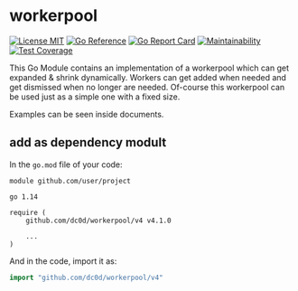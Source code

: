 # workerpool



[![License MIT](https://img.shields.io/badge/License-MIT-blue.svg)](http://opensource.org/licenses/MIT) [![Go Reference](https://pkg.go.dev/badge/github.com/dc0d/workerpool/v4.svg)](https://pkg.go.dev/github.com/dc0d/workerpool/v4) [![Go Report Card](https://goreportcard.com/badge/github.com/dc0d/workerpool)](https://goreportcard.com/report/github.com/dc0d/workerpool) [![Maintainability](https://api.codeclimate.com/v1/badges/8aacea5d15dbf2295a5d/maintainability)](https://codeclimate.com/github/dc0d/workerpool/maintainability) [![Test Coverage](https://api.codeclimate.com/v1/badges/8aacea5d15dbf2295a5d/test_coverage)](https://codeclimate.com/github/dc0d/workerpool/test_coverage)


This Go Module contains an implementation of a workerpool which can get expanded &amp; shrink dynamically. Workers can get added when needed and get dismissed when no longer are needed. Of-course this workerpool can be used just as a simple one with a fixed size.

Examples can be seen inside documents.

## add as dependency modult

In the `go.mod` file of your code:

```
module github.com/user/project

go 1.14

require (
	github.com/dc0d/workerpool/v4 v4.1.0

    ...
)
```

And in the code, import it as:

```go
import "github.com/dc0d/workerpool/v4"
```

